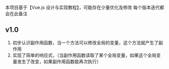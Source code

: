 本项目基于【Vue.js 设计与实现教程】，可能存在少量优化及修改
每个版本迭代都会在此备注

## v1.0

1. 初步认识副作用函数，当一个方法可以修改全局的变量，这个方法就产生了副作用
2. 实现了简单的响应式，（当副作用函数读取了某个全局变量，如果这个全局变量发生了改变，如果副作用函数能再次执行）

